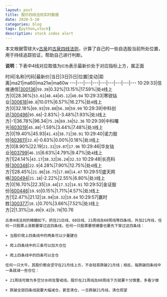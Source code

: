 ```yaml
---
layout: post
title: 股价四线法则实时数据
date: 2020-5-10
categories: blog
tags: [python,stock]
description: stock index alert
---
```



本文根据雪球大v[古泉](https://xueqiu.com/u/7148646888)的[古泉四线法则](https://xueqiu.com/7148646888/130498192)，计算了自己的一些自选股当前所处位置，用于持续追踪验证，帮助自己进行判断。

**说明**：下表中4线对应取值为`红色`表示最新价处于对应指标上方，属正面

时间|名称|代码|最新价|当日|3日|5日|位置|变动|距离|ma21|ma60|ma21w|ma60w
---|---|---|---|---|---|---|---|---
10:29:33|信维通信|[300136](https://xueqiu.com/S/SZ300136)|`59.39`|0.32%|13.15%|17.59%|处`4`线上方|0|28.36%|`53.61`|`48.44`|`45.12`|`40.04`
10:29:33|寒锐钴业|[300618](https://xueqiu.com/S/SZ300618)|`80.8`|10.01%|6.57%|16.27%|处`4`线上方|0|32.18%|`69.93`|`59.88`|`56.30`|`59.99`
10:29:39|中科创达|[300496](https://xueqiu.com/S/SZ300496)|`95.66`|-2.83%|-3.48%|1.93%|处`3`线上方|-1|36.78%|96.34|`75.26`|`69.34`|`52.36`
10:29:39|中科曙光|[603019](https://xueqiu.com/S/SH603019)|`45.88`|-1.59%|3.44%|7.48%|处`3`线上方|0|19.40%|45.93|`41.43`|`38.71`|`30.91`
10:29:40|诺力股份|[603611](https://xueqiu.com/S/SH603611)|`22.0`|-0.63%|0.00%|0.18%|处`3`线上方|0|8.90%|22.19|`21.31`|`19.87`|`17.96`
10:29:46|华友钴业|[603799](https://xueqiu.com/S/SH603799)|`46.15`|6.63%|4.79%|9.47%|处`4`线上方|1|24.14%|`43.17`|`38.32`|`36.24`|`32.53`
10:29:48|长亮科技|[300348](https://xueqiu.com/S/SZ300348)|`22.9`|4.28%|7.90%|12.75%|处`4`线上方|1|28.45%|`21.86`|`18.75`|`17.80`|`14.47`
10:29:51|盛天网络|[300494](https://xueqiu.com/S/SZ300494)|`21.18`|-2.22%|2.55%|6.80%|处`3`线上方|0|16.70%|22.35|`19.44`|`17.52`|`14.91`
10:29:52|金证股份|[600446](https://xueqiu.com/S/SH600446)|`19.93`|0.15%|1.71%|4.57%|处`3`线上方|1|2.47%|21.12|`18.94`|`18.32`|`19.64`
10:29:57|赢时胜|[300377](https://xueqiu.com/S/SZ300377)|`10.1`|0.70%|3.66%|7.52%|处`3`线上方|2|1.31%|`10.09`|`9.42`|`9.70`|10.76

```
古泉4线法则的精髓如下。抓住21日线、60日线、21周线及60周线等四条线，外加21月线，任何一只股票上涨都要穿过这四条线，任何一只股票要想爆雷也要先下穿过这四条线：

+ 当股价爬上四条线中的两条可以少量建仓

+ 爬上四条线中的三条可以加大仓位

+ 爬上四条线中的四条可以全仓

任何一只大牛，其股价都会坚守在21月线上方，不会轻易跌破21月线；相反，每跌破四条线中一条就减一些仓位：

+ 21周线可做为多空分水岭及警戒线，股价在21周线及60周线下方就要十分慎重，多看少做

+ 跌破全部四条线就要大幅减仓，甚至清仓，一旦跌破21月线，清仓观望
```